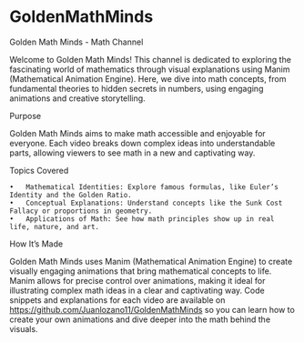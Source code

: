 # GoldenMathMinds
 
Golden Math Minds - Math Channel

Welcome to Golden Math Minds!
This channel is dedicated to exploring the fascinating world of mathematics through visual explanations using Manim (Mathematical Animation Engine). Here, we dive into math concepts, from fundamental theories to hidden secrets in numbers, using engaging animations and creative storytelling.

Purpose

Golden Math Minds aims to make math accessible and enjoyable for everyone. Each video breaks down complex ideas into understandable parts, allowing viewers to see math in a new and captivating way.

Topics Covered

	•	Mathematical Identities: Explore famous formulas, like Euler’s Identity and the Golden Ratio.
	•	Conceptual Explanations: Understand concepts like the Sunk Cost Fallacy or proportions in geometry.
	•	Applications of Math: See how math principles show up in real life, nature, and art.

How It’s Made

Golden Math Minds uses Manim (Mathematical Animation Engine) to create visually engaging animations that bring mathematical concepts to life. Manim allows for precise control over animations, making it ideal for illustrating complex math ideas in a clear and captivating way. Code snippets and explanations for each video are available on https://github.com/Juanlozano11/GoldenMathMinds so you can learn how to create your own animations and dive deeper into the math behind the visuals.

                                                                                               